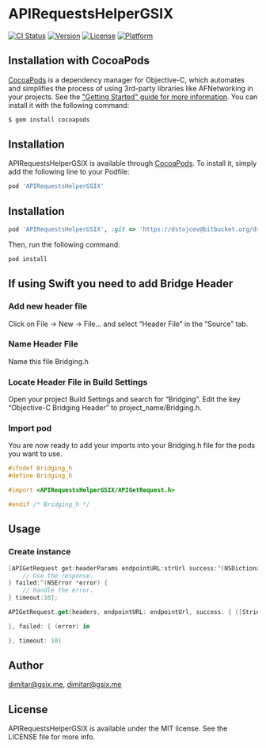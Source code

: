 # APIRequestsHelperGSIX

[![CI Status](https://img.shields.io/travis/dimitar@gsix.me/APIRequestsHelperGSIX.svg?style=flat)](https://travis-ci.org/dimitar@gsix.me/APIRequestsHelperGSIX)
[![Version](https://img.shields.io/cocoapods/v/APIRequestsHelperGSIX.svg?style=flat)](https://cocoapods.org/pods/APIRequestsHelperGSIX)
[![License](https://img.shields.io/cocoapods/l/APIRequestsHelperGSIX.svg?style=flat)](https://cocoapods.org/pods/APIRequestsHelperGSIX)
[![Platform](https://img.shields.io/cocoapods/p/APIRequestsHelperGSIX.svg?style=flat)](https://cocoapods.org/pods/APIRequestsHelperGSIX)

## Installation with CocoaPods

[CocoaPods](http://cocoapods.org) is a dependency manager for Objective-C, which automates and simplifies the process of using 3rd-party libraries like AFNetworking in your projects. See the ["Getting Started" guide for more information](https://github.com/AFNetworking/AFNetworking/wiki/Getting-Started-with-AFNetworking). You can install it with the following command:

```bash
$ gem install cocoapods
```

## Installation

APIRequestsHelperGSIX is available through [CocoaPods](https://cocoapods.org). To install
it, simply add the following line to your Podfile:

```ruby
pod 'APIRequestsHelperGSIX'
```

## Installation

```ruby
pod 'APIRequestsHelperGSIX', :git => 'https://dstojcev@bitbucket.org/dstojcev/apirequestshelpergsix.git'
```

Then, run the following command:

```ruby
pod install
```

## If using Swift you need to add Bridge Header
### Add new header file
Click on File -> New -> File… and select “Header File” in the “Source” tab.

### Name Header File
Name this file Bridging.h

###  Locate Header File in Build Settings
Open your project Build Settings and search for “Bridging”. Edit the key “Objective-C Bridging Header” to project_name/Bridging.h.

### Import pod
You are now ready to add your imports into your Bridging.h file for the pods you want to use.
```objective-c
#ifndef Bridging_h
#define Bridging_h

#import <APIRequestsHelperGSIX/APIGetRequest.h>

#endif /* Bridging_h */
```
## Usage

### Create instance

```objective-c
[APIGetRequest get:headerParams endpointURL:strUrl success:^(NSDictionary *response) {
    // Use the response.
} failed:^(NSError *error) {
    // Handle the error.
} timeout:10];
```
```swift
APIGetRequest.get(headers, endpointURL: endpointUrl, success: { ([String : Any?]) in

}, failed: { (error) in

}, timeout: 10)
```

## Author

dimitar@gsix.me, dimitar@gsix.me

## License

APIRequestsHelperGSIX is available under the MIT license. See the LICENSE file for more info.
